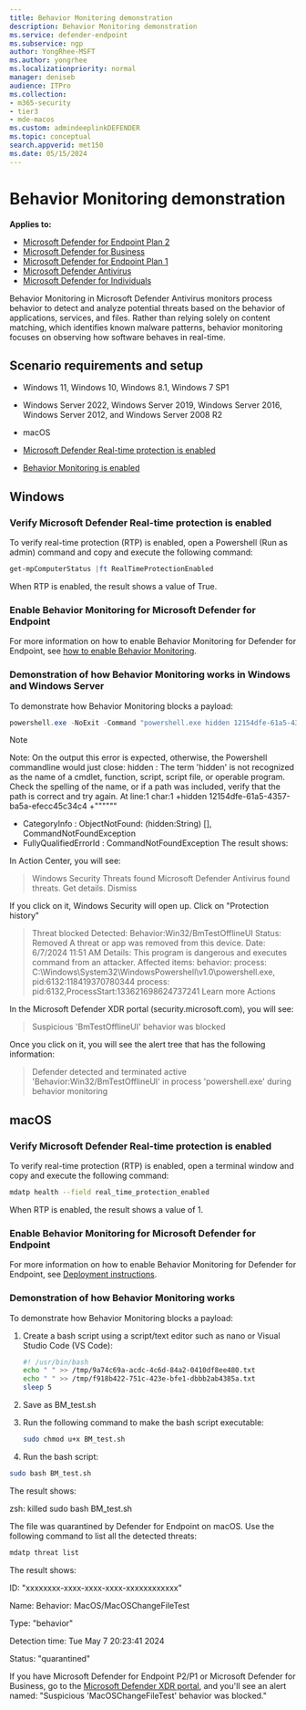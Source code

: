 ```yaml
---
title: Behavior Monitoring demonstration
description: Behavior Monitoring demonstration
ms.service: defender-endpoint
ms.subservice: ngp
author: YongRhee-MSFT
ms.author: yongrhee
ms.localizationpriority: normal
manager: deniseb
audience: ITPro
ms.collection: 
- m365-security
- tier3
- mde-macos
ms.custom: admindeeplinkDEFENDER
ms.topic: conceptual
search.appverid: met150
ms.date: 05/15/2024
---
```


# Behavior Monitoring demonstration

**Applies to:**

- [Microsoft Defender for Endpoint Plan 2](microsoft-defender-endpoint.md)
- [Microsoft Defender for Business](https://www.microsoft.com/security/business/endpoint-security/microsoft-defender-business)
- [Microsoft Defender for Endpoint Plan 1](microsoft-defender-endpoint.md)
- [Microsoft Defender Antivirus](microsoft-defender-antivirus-windows.md)
- [Microsoft Defender for Individuals](https://www.microsoft.com/microsoft-365/microsoft-defender-for-individuals)

Behavior Monitoring in Microsoft Defender Antivirus monitors process behavior to detect and analyze potential threats based on the behavior of applications, services, and files. Rather than relying solely on content matching, which identifies known malware patterns, behavior monitoring focuses on observing how software behaves in real-time.

## Scenario requirements and setup

- Windows 11, Windows 10, Windows 8.1, Windows 7 SP1

- Windows Server 2022, Windows Server 2019, Windows Server 2016, Windows Server 2012, and Windows Server 2008 R2

- macOS

- [Microsoft Defender Real-time protection is enabled](#verify-microsoft-defender-real-time-protection-is-enabled)

- [Behavior Monitoring is enabled](#enable-behavior-monitoring-for-microsoft-defender-for-endpoint)

## Windows

### Verify Microsoft Defender Real-time protection is enabled

To verify real-time protection (RTP) is enabled, open a Powershell (Run as admin) command and copy and execute the following command:


```powershell
get-mpComputerStatus |ft RealTimeProtectionEnabled
```

When RTP is enabled, the result shows a value of True.

### Enable Behavior Monitoring for Microsoft Defender for Endpoint

For more information on how to enable Behavior Monitoring for Defender for Endpoint, see [how to enable Behavior Monitoring](/defender-endpoint/behavior-monitor).

### Demonstration of how Behavior Monitoring works in Windows and Windows Server

To demonstrate how Behavior Monitoring blocks a payload:


```powershell
powershell.exe -NoExit -Command "powershell.exe hidden 12154dfe-61a5-4357-ba5a-efecc45c34c4"
```

> [!NOTE]
> Note: On the output this error is expected, otherwise, the Powershell commandline would just close: 
> hidden : The term 'hidden' is not recognized as the name of a cmdlet, function, script, script file, or operable program.  Check the spelling of the name, or if a path was included, verify that the path is correct and try again.
> At line:1 char:1
> +hidden 12154dfe-61a5-4357-ba5a-efecc45c34c4
> +""""""
> - CategoryInfo             : ObjectNotFound: (hidden:String) [], CommandNotFoundException
> - FullyQualifiedErrorId : CommandNotFoundException
The result shows:

In Action Center, you will see:

> Windows Security
> Threats found
> Microsoft Defender Antivirus found threats.  Get details.
> Dismiss

If you click on it, Windows Security will open up.  Click on "Protection history"

> Threat blocked
> Detected: Behavior:Win32/BmTestOfflineUI
> Status: Removed
> A threat or app was removed from this device.
> Date: 6/7/2024 11:51 AM
> Details: This program is dangerous and executes command from an attacker.
> Affected items:
> behavior: process: C:\Windows\System32\WindowsPowershell\v1.0\powershell.exe, pid:6132:118419370780344
> process: pid:6132,ProcessStart:133621698624737241
> Learn more	Actions

In the Microsoft Defender XDR portal (security.microsoft.com), you will see:

> Suspicious 'BmTestOfflineUI' behavior was blocked

Once you click on it, you will see the alert tree that has the following information:

> Defender detected and terminated active 'Behavior:Win32/BmTestOfflineUI' in process 'powershell.exe' during behavior monitoring

## 

## macOS

### Verify Microsoft Defender Real-time protection is enabled

To verify real-time protection (RTP) is enabled, open a terminal window and copy and execute the following command:

  ```bash
  mdatp health --field real_time_protection_enabled
  ```

When RTP is enabled, the result shows a value of 1.

### Enable Behavior Monitoring for Microsoft Defender for Endpoint

For more information on how to enable Behavior Monitoring for Defender for Endpoint, see [Deployment instructions](behavior-monitor-macos.md#deployment-instructions).

### Demonstration of how Behavior Monitoring works

To demonstrate how Behavior Monitoring blocks a payload:

1. Create a bash script using a script/text editor such as nano or Visual Studio Code (VS Code):

   ```bash
   #! /usr/bin/bash
   echo " " >> /tmp/9a74c69a-acdc-4c6d-84a2-0410df8ee480.txt
   echo " " >> /tmp/f918b422-751c-423e-bfe1-dbbb2ab4385a.txt
   sleep 5
   ```

2. Save as BM_test.sh
3. Run the following command to make the bash script executable:

   ```bash
   sudo chmod u+x BM_test.sh
   ```

4. Run the bash script:

  ```bash
  sudo bash BM_test.sh
  ```

The result shows:

zsh: killed      sudo bash BM_test.sh

The file was quarantined by Defender for Endpoint on macOS. Use the following command to list all the detected threats:

```bash
mdatp threat list
```

The result shows:

ID: "xxxxxxxx-xxxx-xxxx-xxxx-xxxxxxxxxxxx"

Name: Behavior: MacOS/MacOSChangeFileTest

Type: "behavior"

Detection time: Tue May 7 20:23:41 2024

Status: "quarantined"

If you have Microsoft Defender for Endpoint P2/P1 or Microsoft Defender for Business, go to the [Microsoft Defender XDR portal](https://security.microsoft.com), and you'll see an alert named: "Suspicious 'MacOSChangeFileTest' behavior was blocked."
